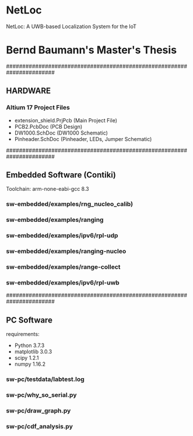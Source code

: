 # NetLoc
NetLoc: A UWB-based Localization System for the IoT

# Bernd Baumann's Master's Thesis


#######################################################################
## HARDWARE

### Altium 17 Project Files

- extension_shield.PrjPcb (Main Project File)
- PCB2.PcbDoc (PCB Design)
- DW1000.SchDoc (DW1000 Schematic)
- Pinheader.SchDoc (Pinheader, LEDs, Jumper Schematic)

#######################################################################
## Embedded Software (Contiki)
Toolchain: 
arm-none-eabi-gcc 8.3

### sw-embedded/examples/rng_nucleo_calib)


### sw-embedded/examples/ranging


### sw-embedded/examples/ipv6/rpl-udp


### sw-embedded/examples/ranging-nucleo


### sw-embedded/examples/range-collect


### sw-embedded/examples/ipv6/rpl-uwb


#######################################################################
## PC Software

requirements:
- Python 3.7.3
- matplotlib 3.0.3
- scipy 1.2.1
- numpy 1.16.2

### sw-pc/testdata/labtest.log


### sw-pc/why_so_serial.py


### sw-pc/draw_graph.py


### sw-pc/cdf_analysis.py


